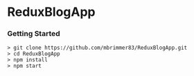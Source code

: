 # ReduxBlogApp

### Getting Started

```
> git clone https://github.com/mbrimmer83/ReduxBlogApp.git
> cd ReduxBlogApp
> npm install
> npm start
```
